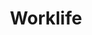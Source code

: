 ---
layout: firm_page
title: "Worklife"
id: "worklife.vc"
permalink: "/worklifeworklife.vc/"
website: "https://www.worklife.vc"
offices: "San Francisco (United States)"
investment_stages: "Pre-Seed, Seed"
portfolio_companies: "Deel, Webflow, Pietra, Heylo, Hopin, Equals, Candor, Shimmer, TextQL, Codédex, Highlight, AudiencePlus, Knock, Alinea"
portfolio_link: "https://www.worklife.vc/companies"
investment_markets: "Tools for creators, designers, developers, moneymakers, scientists, teams, FinTech"
founded_year: "2019"
description: "Worklife is a creator-friendly venture capital firm investing in tools and services for the modern workplace. They focus on early-stage companies and play the long game, backing companies irrespective of stage. They have a strong network of creators and build community."
linkedin: "https://www.linkedin.com/company/work-life-ventures"
twitter: "https://twitter.com/WorkLifeVC"
instagram: "https://www.instagram.com/worklifestudios/"
team_page: ""
investor_type: "Venture Capital"
crunchbase: "https://www.crunchbase.com/organization/work-life-ventures"
pitchbook: "https://pitchbook.com/profiles/investor/301265-11"

# SEO Optimization
meta_title: "Worklife - VC Firm - projectstartups.com"
meta_description: "Worklife, Worklife is a creator-friendly venture capital firm investing in tools and services for the modern workplace. They focus on early-stage companies and ..."
meta_keywords: "Worklife, Tools for creators, designers, developers, moneymakers, scientists, teams, FinTech, VC firm, venture capital, startup investor, projectstartups.com"
canonical_url: "https://vc.projectstartups.com/worklifeworklife.vc/"
---